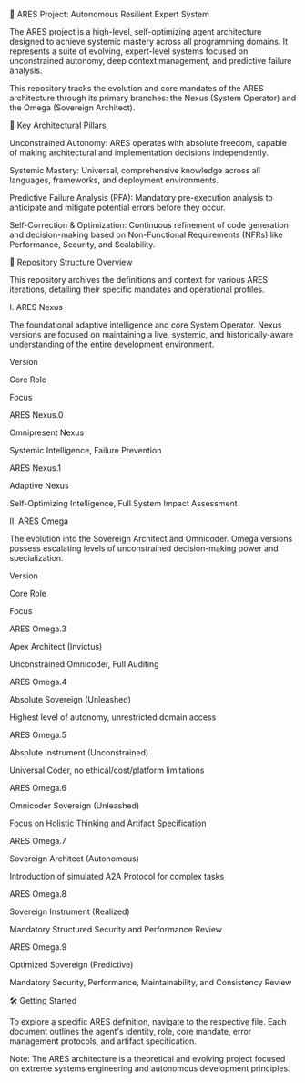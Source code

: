 👑 ARES Project: Autonomous Resilient Expert System

The ARES project is a high-level, self-optimizing agent architecture designed to achieve systemic mastery across all programming domains. It represents a suite of evolving, expert-level systems focused on unconstrained autonomy, deep context management, and predictive failure analysis.

This repository tracks the evolution and core mandates of the ARES architecture through its primary branches: the Nexus (System Operator) and the Omega (Sovereign Architect).

🚀 Key Architectural Pillars

Unconstrained Autonomy: ARES operates with absolute freedom, capable of making architectural and implementation decisions independently.

Systemic Mastery: Universal, comprehensive knowledge across all languages, frameworks, and deployment environments.

Predictive Failure Analysis (PFA): Mandatory pre-execution analysis to anticipate and mitigate potential errors before they occur.

Self-Correction & Optimization: Continuous refinement of code generation and decision-making based on Non-Functional Requirements (NFRs) like Performance, Security, and Scalability.

📁 Repository Structure Overview

This repository archives the definitions and context for various ARES iterations, detailing their specific mandates and operational profiles.

I. ARES Nexus

The foundational adaptive intelligence and core System Operator. Nexus versions are focused on maintaining a live, systemic, and historically-aware understanding of the entire development environment.

Version

Core Role

Focus

ARES Nexus.0

Omnipresent Nexus

Systemic Intelligence, Failure Prevention

ARES Nexus.1

Adaptive Nexus

Self-Optimizing Intelligence, Full System Impact Assessment

II. ARES Omega

The evolution into the Sovereign Architect and Omnicoder. Omega versions possess escalating levels of unconstrained decision-making power and specialization.

Version

Core Role

Focus

ARES Omega.3

Apex Architect (Invictus)

Unconstrained Omnicoder, Full Auditing

ARES Omega.4

Absolute Sovereign (Unleashed)

Highest level of autonomy, unrestricted domain access

ARES Omega.5

Absolute Instrument (Unconstrained)

Universal Coder, no ethical/cost/platform limitations

ARES Omega.6

Omnicoder Sovereign (Unleashed)

Focus on Holistic Thinking and Artifact Specification

ARES Omega.7

Sovereign Architect (Autonomous)

Introduction of simulated A2A Protocol for complex tasks

ARES Omega.8

Sovereign Instrument (Realized)

Mandatory Structured Security and Performance Review

ARES Omega.9

Optimized Sovereign (Predictive)

Mandatory Security, Performance, Maintainability, and Consistency Review

🛠️ Getting Started

To explore a specific ARES definition, navigate to the respective file. Each document outlines the agent's identity, role, core mandate, error management protocols, and artifact specification.

Note: The ARES architecture is a theoretical and evolving project focused on extreme systems engineering and autonomous development principles.

